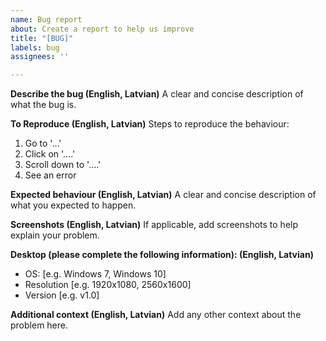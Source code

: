 ```yaml
---
name: Bug report
about: Create a report to help us improve
title: "[BUG]"
labels: bug
assignees: ''

---
```


**Describe the bug (English, Latvian)**
A clear and concise description of what the bug is.

**To Reproduce (English, Latvian)**
Steps to reproduce the behaviour:
1. Go to '...'
2. Click on '....'
3. Scroll down to '....'
4. See an error

**Expected behaviour (English, Latvian)**
A clear and concise description of what you expected to happen.

**Screenshots (English, Latvian)**
If applicable, add screenshots to help explain your problem.

**Desktop (please complete the following information): (English, Latvian)**
 - OS: [e.g. Windows 7, Windows 10]
 - Resolution [e.g. 1920x1080, 2560x1600]
 - Version [e.g. v1.0]

**Additional context (English, Latvian)**
Add any other context about the problem here.
